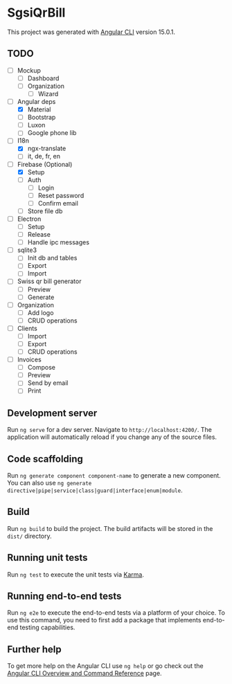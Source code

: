 # SgsiQrBill

This project was generated with [Angular CLI](https://github.com/angular/angular-cli) version 15.0.1.

## TODO

- [ ] Mockup
  - [ ] Dashboard
  - [ ] Organization
    - [ ] Wizard
- [ ] Angular deps
  - [X] Material
  - [ ] Bootstrap
  - [ ] Luxon
  - [ ] Google phone lib
- [ ] I18n
  - [X] ngx-translate
  - [ ] it, de, fr, en
- [ ] Firebase (Optional)
  - [X] Setup
  - [ ] Auth
    -  [ ] Login
    -  [ ] Reset password
    -  [ ] Confirm email
  - [ ] Store file db
- [ ] Electron
  - [ ] Setup
  - [ ] Release
  - [ ] Handle ipc messages
- [ ] sqlite3
  - [ ] Init db and tables
  - [ ] Export
  - [ ] Import
- [ ] Swiss qr bill generator
  - [ ] Preview
  - [ ] Generate
- [ ] Organization
  - [ ] Add logo
  - [ ] CRUD operations
- [ ] Clients
  - [ ] Import
  - [ ] Export
  - [ ] CRUD operations
- [ ] Invoices
  - [ ] Compose
  - [ ] Preview
  - [ ] Send by email
  - [ ] Print

## Development server

Run `ng serve` for a dev server. Navigate to `http://localhost:4200/`. The application will automatically reload if you
change any of the source files.

## Code scaffolding

Run `ng generate component component-name` to generate a new component. You can also
use `ng generate directive|pipe|service|class|guard|interface|enum|module`.

## Build

Run `ng build` to build the project. The build artifacts will be stored in the `dist/` directory.

## Running unit tests

Run `ng test` to execute the unit tests via [Karma](https://karma-runner.github.io).

## Running end-to-end tests

Run `ng e2e` to execute the end-to-end tests via a platform of your choice. To use this command, you need to first add a package that implements end-to-end testing capabilities.

## Further help

To get more help on the Angular CLI use `ng help` or go check out the [Angular CLI Overview and Command Reference](https://angular.io/cli) page.
